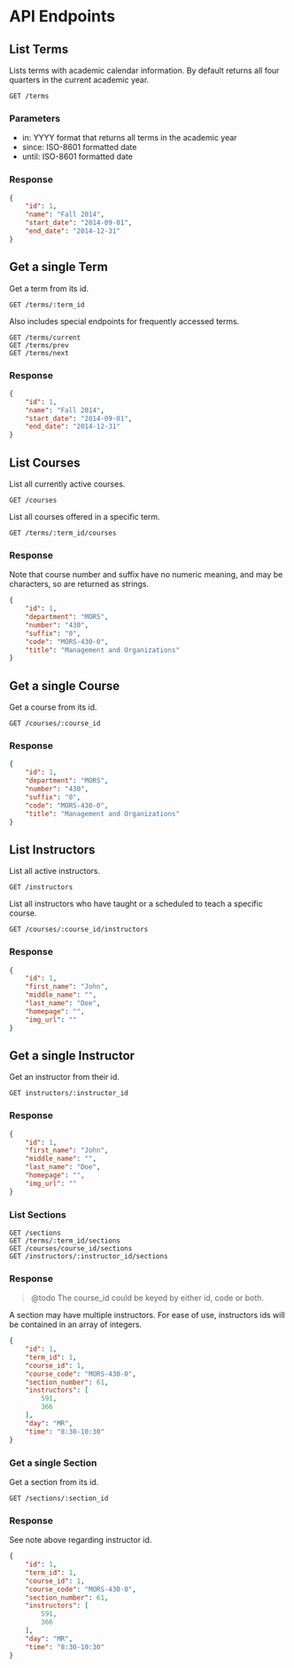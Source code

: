 # API Endpoints

## List Terms

Lists terms with academic calendar information. By default returns all four quarters in the current academic year.

    GET /terms

### Parameters

- in: YYYY format that returns all terms in the academic year
- since: ISO-8601 formatted date
- until: ISO-8601 formatted date

### Response

```json
{
    "id": 1,
    "name": "Fall 2014",
    "start_date": "2014-09-01",
    "end_date": "2014-12-31"
}
```

## Get a single Term

Get a term from its id.

    GET /terms/:term_id

Also includes special endpoints for frequently accessed terms.

    GET /terms/current
    GET /terms/prev
    GET /terms/next

### Response

```json
{
    "id": 1,
    "name": "Fall 2014",
    "start_date": "2014-09-01",
    "end_date": "2014-12-31"
}
```

## List Courses

List all currently active courses.

    GET /courses

List all courses offered in a specific term.

    GET /terms/:term_id/courses

### Response

Note that course number and suffix have no numeric meaning, and may be characters, so are returned as strings.

```json
{
    "id": 1,
    "department": "MORS",
    "number": "430",
    "suffix": "0",
    "code": "MORS-430-0",
    "title": "Management and Organizations"
}
```

## Get a single Course

Get a course from its id.

    GET /courses/:course_id

### Response

```json
{
    "id": 1,
    "department": "MORS",
    "number": "430",
    "suffix": "0",
    "code": "MORS-430-0",
    "title": "Management and Organizations"
}
```

## List Instructors

List all active instructors.

    GET /instructors

List all instructors who have taught or a scheduled to teach a specific course.

    GET /courses/:course_id/instructors

### Response

```json
{
    "id": 1,
    "first_name": "John",
    "middle_name": "",
    "last_name": "Doe",
    "homepage": "",
    "img_url": ""
}
```

## Get a single Instructor

Get an instructor from their id.

    GET instructors/:instructor_id

### Response

```json
{
    "id": 1,
    "first_name": "John",
    "middle_name": "",
    "last_name": "Doe",
    "homepage": "",
    "img_url": ""
}
```

### List Sections

    GET /sections
    GET /terms/:term_id/sections
    GET /courses/course_id/sections
    GET /instructors/:instructor_id/sections

### Response

> @todo The course_id could be keyed by either id, code or both.

A section may have multiple instructors. For ease of use, instructors ids will be contained in an array of integers.

```json
{
    "id": 1,
    "term_id": 1,
    "course_id": 1,
    "course_code": "MORS-430-0",
    "section_number": 61,
    "instructors": [
        591,
        366
    ],
    "day": "MR",
    "time": "8:30-10:30"
}
```

### Get a single Section

Get a section from its id.

    GET /sections/:section_id

### Response

See note above regarding instructor id.

```json
{
    "id": 1,
    "term_id": 1,
    "course_id": 1,
    "course_code": "MORS-430-0",
    "section_number": 61,
    "instructors": [
        591,
        366
    ],
    "day": "MR",
    "time": "8:30-10:30"
}
```
